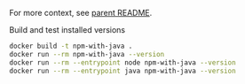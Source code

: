 For more context, see [parent README](../README.md).

Build and test installed versions

```bash
docker build -t npm-with-java .
docker run --rm npm-with-java --version
docker run --rm --entrypoint node npm-with-java --version
docker run --rm --entrypoint java npm-with-java --version
```
